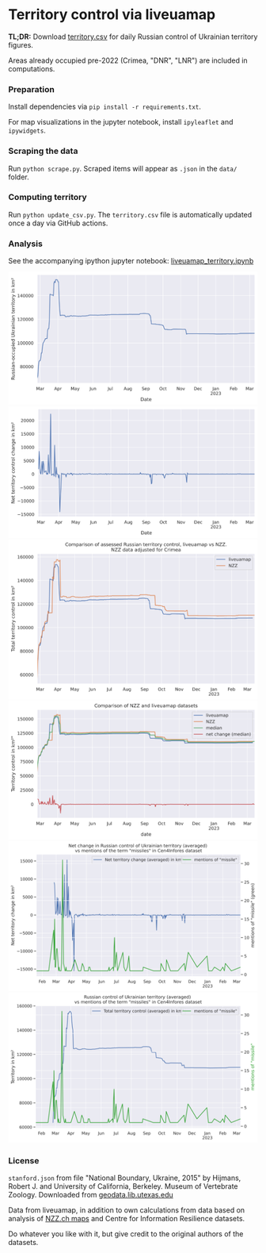 # Territory control via liveuamap

**TL;DR:** Download [territory.csv](territory.csv) for daily Russian control of
Ukrainian territory figures.

Areas already occupied pre-2022 (Crimea, "DNR", "LNR") are included in
computations.

### Preparation
Install dependencies via `pip install -r requirements.txt`.

For map visualizations in the jupyter notebook, install `ipyleaflet` and
`ipywidgets`.

### Scraping the data
Run `python scrape.py`. Scraped items will appear as `.json` in the `data/`
folder.

### Computing territory
Run `python update_csv.py`. The `territory.csv` file is automatically updated
once a day via GitHub actions.

### Analysis

See the accompanying ipython jupyter notebook:
[liveuamap_territory.ipynb](liveuamap_territory.ipynb)

![liveuamap_area_total](liveuamap_area_total.svg)
![liveuamap_area_net](liveuamap_area_net.svg)
![liveuamap_nzz_area_comparison_total](liveuamap_nzz_area_comparison_total.svg)
![comparison_liveuamap_nzz_median](comparison_liveuamap_nzz_median.svg)
![comparison_territory_net_missiles_eor](comparison_territory_net_missiles_eor.svg)
![comparison_territory_total_missiles_eor](comparison_territory_total_missiles_eor.svg)

### License

`stanford.json` from file "National Boundary, Ukraine, 2015" by Hijmans, Robert
J. and University of California, Berkeley. Museum of Vertebrate Zoology.
Downloaded from [geodata.lib.utexas.edu](https://geodata.lib.utexas.edu/catalog/stanford-nv937bq8361)

Data from liveuamap, in addition to own calculations from data based on analysis
of [NZZ.ch maps](https://github.com/conflict-investigations/nzz-maps) and Centre
for Information Resilience datasets.

Do whatever you like with it, but give credit to the original authors of the
datasets.
